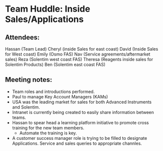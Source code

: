 # Team Huddle: Inside Sales/Applications

## Attendees:
Hassan (Team Lead)
Cheryl (inside Sales for east coast)
David (Inside Sales for West coast)
Emily (Osmo FAS)
Nav (Service agreements/aftermarket sales)
Reza (Solentim west coast FAS)
Theresa (Reagents inside sales for Solentim Products)
Ben (Solentim east coast FAS)

## Meeting notes:
- Team roles and introductions performed.
- Paul to manage Key Account Managers (KAMs)
- USA was the leading market for sales for both Advanced Instruments and Solentim.
- Intranet is currently being created to easily share information between teams.
- Hassan to spear head a learning platform initiative to promote cross training for the new team members.
  - Automate the training is key.
- A customer success manager role is trying to be filled to designate Applications. Service and sales queries to appropriate channles.

